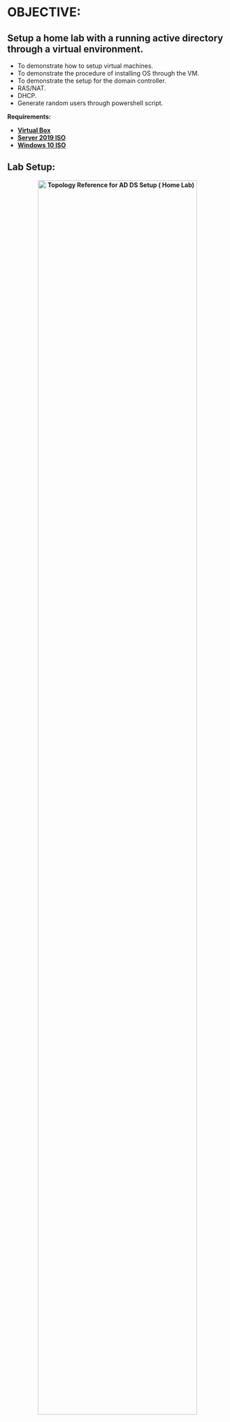 # OBJECTIVE:
## Setup a home lab with a running active directory through a virtual environment.
- To demonstrate how to setup virtual machines.
- To demonstrate the procedure of installing OS through the VM.
- To demonstrate the setup for the domain controller.
- RAS/NAT.
- DHCP.
- Generate random users through powershell script.
  
<b>Requirements:<b/>
* [Virtual Box](https://www.virtualbox.org/wiki/Downloads)
* [Server 2019 ISO](https://www.microsoft.com/en-us/evalcenter/download-windows-server-2019)
* [Windows 10 ISO](https://www.microsoft.com/en-us/software-download/windows10)

## Lab Setup: 


<p align="center">
<img src="https://i.imgur.com/HfjvWaX.jpg" height="85%" width="85%" alt="Topology Reference for AD DS Setup ( Home Lab)"/>
</p>


<!--
# SOFTWARES
## VIRTUALBOX
To make all virtual machines we will used VirtualBox. It's available on all platform.
This software is easy to used and install so we don't gonna make a installation part.
[Link to download](https://www.virtualbox.org/wiki/Downloads)
--!>

